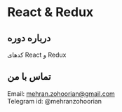 # React &  Redux

## درباره دوره
کدهای  React و Redux

## تماس با من
Email: mehran.zohoorian@gmail.com<br>
Telegram id: @mehranzohoorian
